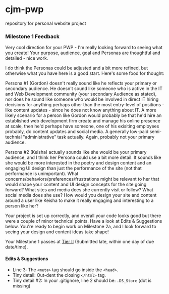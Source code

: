 # cjm-pwp
repository for personal website project

### Milestone 1 Feedback
Very cool direction for your PWP - I'm really looking forward to seeing what you create! Your purpose, audience, goal and Personas are thoughtful and detailed - nice work.

I do think the Personas could be adjusted and a bit more refined, but otherwise what you have here is a good start. Here's some food for thought: 

Persona #1 (Gordon) doesn't really sound like he reflects your primary or secondary audience. He doesn't sound like someone who is active in the IT and Web Development community (your secondary Audience as stated), nor does he sound like someone who would be involved in direct IT hiring decisions for anything perhaps other than the most entry-level of positions - like content updates - since he does not know anything about IT. A more likely scenario for a person like Gordon would probably be that he'd  hire an established web development firm create and manage his online presence at scale, then he'd perhaps have someone, one of his exisiting employees probably, do content updates and social media. A generally low-paid semi-technial "administrative" task actually. Again, probably not your primary audience.

Persona #2 (Keisha) actually sounds like she would be your primary audience, and I think her Persona could use a bit more detail. It sounds like she would be more interested in the poetry and design content and an engaging UI design than just the performance of the site (not that performance is unimportant). What concerns/behaviors/preferences/frustrations might be relevant to her that would shape your content and UI design concepts for the site going forward? What sites and media does she currently visit or follow? What social media does she use? How would you design your site and content around a user like Keisha  to make it really engaging and interesting to a person like her?

Your project is set up correctly, and overall your code looks good but there were a couple of minor technical points. Have a look at Edits &amp; Suggestions below. You're ready to begin work on Milestone 2a, and I look forward to seeing your design and content ideas take shape!

Your Milestone 1 passes at [Tier II](https://bootcamp-coders.cnm.edu/projects/personal/rubric/) (Submitted late, within one day of due date/time).

#### Edits &amp; Suggestions
- Line 3: The `<meta>` tag should go inside the `<head>`.
- Tiny detail: Out-dent the closing `</html>` tag.
- Tiny detail #2: In your .gitignore, line 2 should be: `.DS_Store` (dot is missing) 
